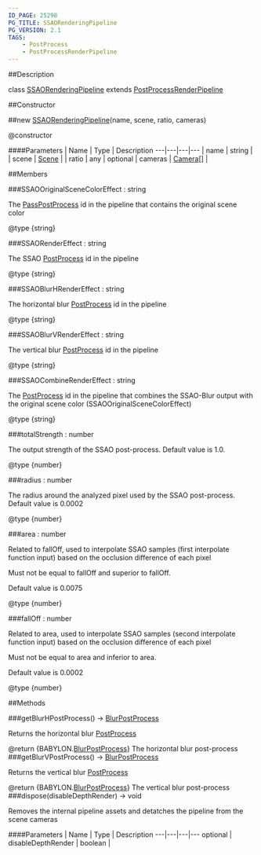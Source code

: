 ```yaml
---
ID_PAGE: 25298
PG_TITLE: SSAORenderingPipeline
PG_VERSION: 2.1
TAGS:
    - PostProcess
    - PostProcessRenderPipeline
---
```

##Description

class [SSAORenderingPipeline](/classes/2.2/SSAORenderingPipeline) extends [PostProcessRenderPipeline](/classes/2.2/PostProcessRenderPipeline)



##Constructor

##new [SSAORenderingPipeline](/classes/2.2/SSAORenderingPipeline)(name, scene, ratio, cameras)

@constructor

####Parameters
 | Name | Type | Description
---|---|---|---
 | name | string | 
 | scene | [Scene](/classes/2.2/Scene) | 
 | ratio | any | 
optional | cameras | [Camera](/classes/2.2/Camera)[] | 

##Members

###SSAOOriginalSceneColorEffect : string

The [PassPostProcess](/classes/2.2/PassPostProcess) id in the pipeline that contains the original scene color

@type {string}

###SSAORenderEffect : string

The SSAO [PostProcess](/classes/2.2/PostProcess) id in the pipeline

@type {string}

###SSAOBlurHRenderEffect : string

The horizontal blur [PostProcess](/classes/2.2/PostProcess) id in the pipeline

@type {string}

###SSAOBlurVRenderEffect : string

The vertical blur [PostProcess](/classes/2.2/PostProcess) id in the pipeline

@type {string}

###SSAOCombineRenderEffect : string

The [PostProcess](/classes/2.2/PostProcess) id in the pipeline that combines the SSAO-Blur output with the original scene color (SSAOOriginalSceneColorEffect)

@type {string}

###totalStrength : number

The output strength of the SSAO post-process. Default value is 1.0.

@type {number}

###radius : number

The radius around the analyzed pixel used by the SSAO post-process. Default value is 0.0002

@type {number}

###area : number

Related to fallOff, used to interpolate SSAO samples (first interpolate function input) based on the occlusion difference of each pixel

Must not be equal to fallOff and superior to fallOff.

Default value is 0.0075

@type {number}

###fallOff : number

Related to area, used to interpolate SSAO samples (second interpolate function input) based on the occlusion difference of each pixel

Must not be equal to area and inferior to area.

Default value is 0.0002

@type {number}

##Methods

###getBlurHPostProcess() &rarr; [BlurPostProcess](/classes/2.2/BlurPostProcess)

Returns the horizontal blur [PostProcess](/classes/2.2/PostProcess)

@return {BABYLON.[BlurPostProcess](/classes/2.2/BlurPostProcess)} The horizontal blur post-process
###getBlurVPostProcess() &rarr; [BlurPostProcess](/classes/2.2/BlurPostProcess)

Returns the vertical blur [PostProcess](/classes/2.2/PostProcess)

@return {BABYLON.[BlurPostProcess](/classes/2.2/BlurPostProcess)} The vertical blur post-process
###dispose(disableDepthRender) &rarr; void

Removes the internal pipeline assets and detatches the pipeline from the scene cameras

####Parameters
 | Name | Type | Description
---|---|---|---
optional | disableDepthRender | boolean | 

